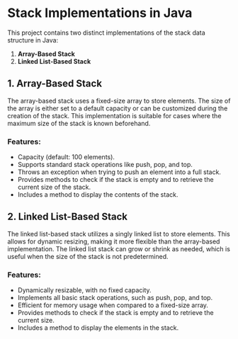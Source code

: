 # Stack Implementations in Java

This project contains two distinct implementations of the stack data structure in Java:
1. **Array-Based Stack**
2. **Linked List-Based Stack**

## 1. Array-Based Stack

The array-based stack uses a fixed-size array to store elements. The size of the array is either set to a default capacity or can be customized during the creation of the stack. This implementation is suitable for cases where the maximum size of the stack is known beforehand.

### Features:
- Capacity (default: 100 elements).
- Supports standard stack operations like push, pop, and top.
- Throws an exception when trying to push an element into a full stack.
- Provides methods to check if the stack is empty and to retrieve the current size of the stack.
- Includes a method to display the contents of the stack.

## 2. Linked List-Based Stack

The linked list-based stack utilizes a singly linked list to store elements. This allows for dynamic resizing, making it more flexible than the array-based implementation. The linked list stack can grow or shrink as needed, which is useful when the size of the stack is not predetermined.

### Features:
- Dynamically resizable, with no fixed capacity.
- Implements all basic stack operations, such as push, pop, and top.
- Efficient for memory usage when compared to a fixed-size array.
- Provides methods to check if the stack is empty and to retrieve the current size.
- Includes a method to display the elements in the stack.


